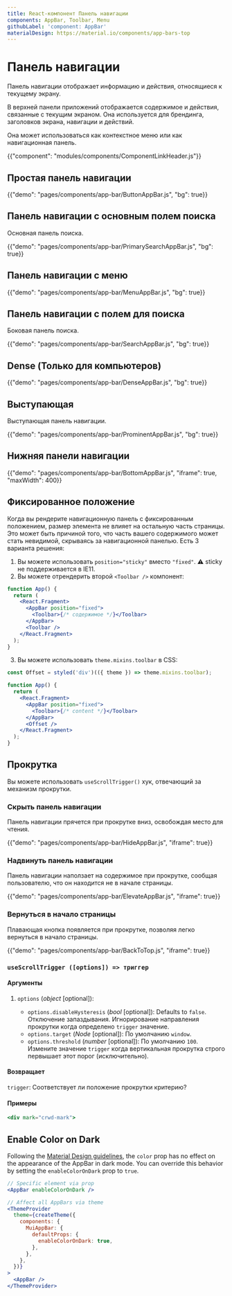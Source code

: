 ```yaml
---
title: React-компонент Панель навигации
components: AppBar, Toolbar, Menu
githubLabel: 'component: AppBar'
materialDesign: https://material.io/components/app-bars-top
---
```


# Панель навигации

<p class="description">Панель навигации отображает информацию и действия, относящиеся к текущему экрану.</p>

В [](https://material.io/design/components/app-bars-top.html)верхней панели приложений</a> отображается содержимое и действия, связанные с текущим экраном. Она используется для брендинга, заголовков экрана, навигации и действий.

Она может использоваться как контекстное меню или как навигационная панель.

{{"component": "modules/components/ComponentLinkHeader.js"}}

## Простая панель навигации

{{"demo": "pages/components/app-bar/ButtonAppBar.js", "bg": true}}

## Панель навигации с основным полем поиска

Основная панель поиска.

{{"demo": "pages/components/app-bar/PrimarySearchAppBar.js", "bg": true}}

## Панель навигации с меню

{{"demo": "pages/components/app-bar/MenuAppBar.js", "bg": true}}

## Панель навигации с полем для поиска

Боковая панель поиска.

{{"demo": "pages/components/app-bar/SearchAppBar.js", "bg": true}}

## Dense (Только для компьютеров)

{{"demo": "pages/components/app-bar/DenseAppBar.js", "bg": true}}

## Выступающая

Выступающая панель навигации.

{{"demo": "pages/components/app-bar/ProminentAppBar.js", "bg": true}}

## Нижняя панели навигации

{{"demo": "pages/components/app-bar/BottomAppBar.js", "iframe": true, "maxWidth": 400}}

## Фиксированное положение

Когда вы рендерите навигационную панель с фиксированным положением, размер элемента не влияет на остальную часть страницы. Это может быть причиной того, что часть вашего содержимого может стать невидимой, скрываясь за навигационной панелью. Есть 3 варианта решения:

1. Вы можете использовать `position="sticky"` вместо `"fixed"`. ⚠️ sticky не поддерживается в IE11.
2. Вы можете отрендерить второй `<Toolbar />` компонент:

```jsx
function App() {
  return (
    <React.Fragment>
      <AppBar position="fixed">
        <Toolbar>{/* содержимое */}</Toolbar>
      </AppBar>
      <Toolbar />
    </React.Fragment>
  );
}
```

3. Вы можете использовать `theme.mixins.toolbar` в CSS:

```jsx
const Offset = styled('div')(({ theme }) => theme.mixins.toolbar);

function App() {
  return (
    <React.Fragment>
      <AppBar position="fixed">
        <Toolbar>{/* content */}</Toolbar>
      </AppBar>
      <Offset />
    </React.Fragment>
  );
}
```

## Прокрутка

Вы можете использовать `useScrollTrigger()` хук, отвечающий за механизм прокрутки.

### Скрыть панель навигации

Панель навигации прячется при прокрутке вниз, освобождая место для чтения.

{{"demo": "pages/components/app-bar/HideAppBar.js", "iframe": true}}

### Надвинуть панель навигации

Панель навигации наползает на содержимое при прокрутке, сообщая пользователю, что он находится не в начале страницы.

{{"demo": "pages/components/app-bar/ElevateAppBar.js", "iframe": true}}

### Вернуться в начало страницы

Плавающая кнопка появляется при прокрутке, позволяя легко вернуться в начало страницы.

{{"demo": "pages/components/app-bar/BackToTop.js", "iframe": true}}

### `useScrollTrigger ([options]) => триггер`

#### Аргументы

1. `options` (_object_ [optional]):

   - `options.disableHysteresis` (_bool_ [optional]): Defaults to `false`. Отключение запаздывания. Игнорирование направления прокрутки когда определено `trigger` значение.
   - `options.target` (*Node* [optional]): По умолчанию `window`.
   - `options.threshold` (*number* [optional]): По умолчанию `100`. Измените значение `trigger` когда вертикальная прокрутка строго первышает этот порог (исключительно).

#### Возвращает

`trigger`: Соответствует ли положение прокрутки критерию?

#### Примеры

```jsx
<div mark="crwd-mark">
```

## Enable Color on Dark

Following the [Material Design guidelines](https://material.io/design/color/dark-theme.html), the `color` prop has no effect on the appearance of the AppBar in dark mode. You can override this behavior by setting the `enableColorOnDark` prop to `true`.

```jsx
// Specific element via prop
<AppBar enableColorOnDark />

// Affect all AppBars via theme
<ThemeProvider
  theme={createTheme({
    components: {
      MuiAppBar: {
        defaultProps: {
          enableColorOnDark: true,
        },
      },
    },
  })}
>
  <AppBar />
</ThemeProvider>
```

